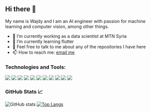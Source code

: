 ## Hi there 👋

My name is Wajdy and I am an AI engineer with passion for machine learning and computer vision, among other things.

- 🔭 I’m currently working as a data scientist at MTN Syria
- 🌱 I’m currently learning flutter
- 💬 Feel free to talk to me about any of the repositories I have here
- 📫 How to reach me: [email me](itswajdy@gmail.com)


### Technologies and Tools:
![](https://img.shields.io/static/v1?label=&message=Python&style=flat-square&logo=python&color=white)
![](https://img.shields.io/static/v1?label=&message=TensorFlow&style=flat-square&logo=tensorflow&color=white)
![](https://img.shields.io/static/v1?label=&message=Keras&style=flat-square&logo=keras&color=white&logoColor=D00000)
![](https://img.shields.io/static/v1?label=&message=Pandas&style=flat-square&logo=pandas&color=white&logoColor=130654)
![](https://img.shields.io/static/v1?label=&message=Docker&style=flat-square&logo=docker&color=white)
![](https://img.shields.io/static/v1?label=&message=Java&style=flat-square&logo=java&color=white&logoColor=007396)
![](https://img.shields.io/static/v1?label=&message=Android&style=flat-square&logo=android&color=white)
![](https://img.shields.io/static/v1?label=&message=flutter&style=flat-square&logo=flutter&color=white&logoColor=02569B)
![](https://img.shields.io/static/v1?label=&message=OracleSQL&style=flat-square&logo=oracle&color=white&logoColor=f80000)
![](https://img.shields.io/static/v1?label=&message=git&style=flat-square&logo=git&color=white)
![](https://img.shields.io/static/v1?label=&message=GitHub&style=flat-square&logo=github&color=white&logoColor=black)


### GitHub Stats 📈
![GitHub stats](https://github-readme-stats.vercel.app/api?username=ItsWajdy&show_icons=true&theme=light)
[![Top Langs](https://github-readme-stats.vercel.app/api/top-langs/?username=ItsWajdy&layout=compact&theme=light)](https://github.com/anuraghazra/github-readme-stats)
